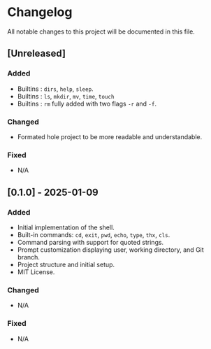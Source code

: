 # Changelog

All notable changes to this project will be documented in this file.

## [Unreleased]

### Added
- Builtins : `dirs`, `help`, `sleep`.
- Builtins : `ls`, `mkdir`, `mv`, `time`, `touch`
- Builtins : `rm` fully added with two flags `-r` and `-f`.

### Changed
- Formated hole project to be more readable and understandable.

### Fixed
- N/A

## [0.1.0] - 2025-01-09

### Added
- Initial implementation of the shell.
- Built-in commands: `cd`, `exit`, `pwd`, `echo`, `type`, `thx`, `cls`.
- Command parsing with support for quoted strings.
- Prompt customization displaying user, working directory, and Git branch.
- Project structure and initial setup.
- MIT License.

### Changed
- N/A

### Fixed
- N/A
